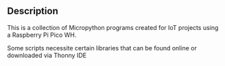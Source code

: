 ## Description
This is a collection of Micropython programs created for IoT projects using a Raspberry Pi Pico WH.
 
 Some scripts necessite certain libraries that can be found online or downloaded via Thonny IDE
